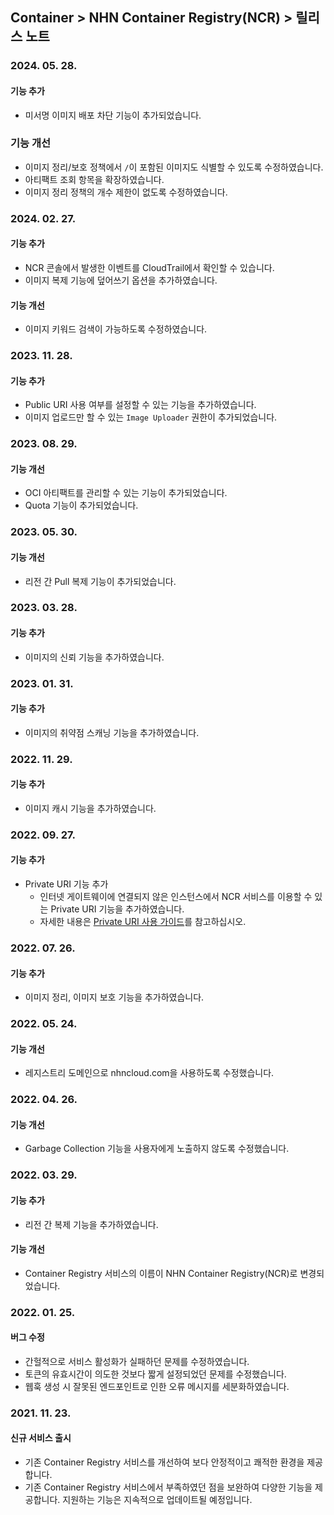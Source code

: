 ## Container > NHN Container Registry(NCR)  > 릴리스 노트

### 2024. 05. 28.

#### 기능 추가
* 미서명 이미지 배포 차단 기능이 추가되었습니다.

### 기능 개선
* 이미지 정리/보호 정책에서 `/`이 포함된 이미지도 식별할 수 있도록 수정하였습니다.
* 아티팩트 조회 항목을 확장하였습니다.
* 이미지 정리 정책의 개수 제한이 없도록 수정하였습니다.

### 2024. 02. 27.

#### 기능 추가
* NCR 콘솔에서 발생한 이벤트를 CloudTrail에서 확인할 수 있습니다.
* 이미지 복제 기능에 덮어쓰기 옵션을 추가하였습니다.

#### 기능 개선
* 이미지 키워드 검색이 가능하도록 수정하였습니다.

### 2023. 11. 28.

#### 기능 추가
* Public URI 사용 여부를 설정할 수 있는 기능을 추가하였습니다.
* 이미지 업로드만 할 수 있는 `Image Uploader` 권한이 추가되었습니다.

### 2023. 08. 29.

#### 기능 개선

* OCI 아티팩트를 관리할 수 있는 기능이 추가되었습니다.
* Quota 기능이 추가되었습니다.

### 2023. 05. 30.

#### 기능 개선

* 리전 간 Pull 복제 기능이 추가되었습니다.

### 2023. 03. 28.

#### 기능 추가

* 이미지의 신뢰 기능을 추가하였습니다.

### 2023. 01. 31.

#### 기능 추가

* 이미지의 취약점 스캐닝 기능을 추가하였습니다.

### 2022. 11. 29.

#### 기능 추가

* 이미지 캐시 기능을 추가하였습니다.

### 2022. 09. 27.

#### 기능 추가

* Private URI 기능 추가
  * 인터넷 게이트웨이에 연결되지 않은 인스턴스에서 NCR 서비스를 이용할 수 있는 Private URI 기능을 추가하였습니다.
  * 자세한 내용은 [Private URI 사용 가이드](./user-guide/#private-uri)를 참고하십시오.

### 2022. 07. 26.

#### 기능 추가

* 이미지 정리, 이미지 보호 기능을 추가하였습니다.

### 2022. 05. 24.

#### 기능 개선

* 레지스트리 도메인으로 nhncloud.com을 사용하도록 수정했습니다.

### 2022. 04. 26.

#### 기능 개선

* Garbage Collection 기능을 사용자에게 노출하지 않도록 수정했습니다.

### 2022. 03. 29.

#### 기능 추가

* 리전 간 복제 기능을 추가하였습니다.

#### 기능 개선

* Container Registry 서비스의 이름이 NHN Container Registry(NCR)로 변경되었습니다.

### 2022. 01. 25.

#### 버그 수정
* 간헐적으로 서비스 활성화가 실패하던 문제를 수정하였습니다.
* 토큰의 유효시간이 의도한 것보다 짧게 설정되었던 문제를 수정했습니다.
* 웹훅 생성 시 잘못된 엔드포인트로 인한 오류 메시지를 세분화하였습니다.


### 2021. 11. 23.
#### 신규 서비스 출시
* 기존 Container Registry 서비스를 개선하여 보다 안정적이고 쾌적한 환경을 제공합니다.
* 기존 Container Registry 서비스에서 부족하였던 점을 보완하여 다양한 기능을 제공합니다. 지원하는 기능은 지속적으로 업데이트될 예정입니다.
